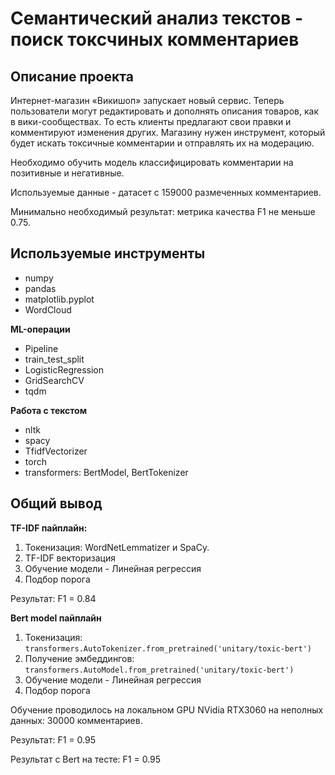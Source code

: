 # Семантический анализ текстов - поиск токсчиных комментариев

## Описание проекта

Интернет-магазин «Викишоп» запускает новый сервис. Теперь пользователи могут редактировать и дополнять описания товаров, как в вики-сообществах. То есть клиенты предлагают свои правки и комментируют изменения других. Магазину нужен инструмент, который будет искать токсичные комментарии и отправлять их на модерацию.

Необходимо обучить модель классифицировать комментарии на позитивные и негативные.

Используемые данные - датасет с 159000 размеченных комментариев.

Минимально необходимый результат: метрика качества F1 не меньше 0.75.

## Используемые инструменты

* numpy
* pandas
* matplotlib.pyplot
* WordCloud

**ML-операции**
* Pipeline
* train_test_split
* LogisticRegression
* GridSearchCV
* tqdm

**Работа с текстом**
* nltk
* spacy
* TfidfVectorizer
* torch
* transformers: BertModel, BertTokenizer

## Общий вывод

**TF-IDF пайплайн:**
1. Токенизация: WordNetLemmatizer и SpaCy.
2. TF-IDF векторизация
3. Обучение модели - Линейная регрессия
4. Подбор порога

Результат: F1 = 0.84

**Bert model пайплайн**
1. Токенизация: `transformers.AutoTokenizer.from_pretrained('unitary/toxic-bert')`
2. Получение эмбеддингов: `transformers.AutoModel.from_pretrained('unitary/toxic-bert')`
3. Обучение модели - Линейная регрессия
4. Подбор порога

Обучение проводилось на локальном GPU NVidia RTX3060 на неполных данных: 30000 комментариев.

Результат: F1 = 0.95

Результат с Bert на тесте: F1 = 0.95